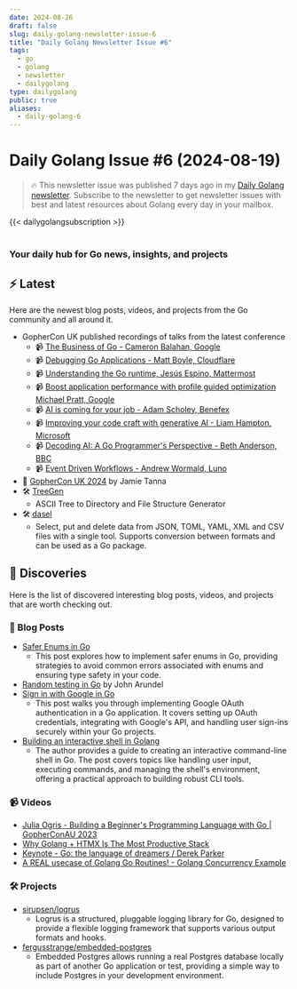 ```yaml
---
date: 2024-08-26
draft: false
slug: daily-golang-newsletter-issue-6
title: "Daily Golang Newsletter Issue #6"
tags:
  - go
  - golang
  - newsletter
  - dailygolang
type: dailygolang
public: true
aliases:
  - daily-golang-6
---
```


# Daily Golang Issue #6 (2024-08-19)

> 🔥 This newsletter issue was published 7 days ago in my [Daily Golang newsletter](https://kovalevsky.io/daily-golang/). Subscribe to the newsletter to get newsletter issues with best and latest resources about Golang every day in your mailbox.

{{< dailygolangsubscription >}}
<br />
<br />

### Your daily hub for Go news, insights, and projects

## ⚡️ Latest

Here are the newest blog posts, videos, and projects from the Go community and all around it.

- GopherCon UK published recordings of talks from the latest conference
	- 📹 [The Business of Go - Cameron Balahan, Google](https://www.youtube.com/watch?v=pLvZRnK2WRE) 
	- 📹 [Debugging Go Applications - Matt Boyle, Cloudflare](https://www.youtube.com/watch?v=7YfFBTkGIOI)
	- 📹 [Understanding the Go runtime, Jesús Espino, Mattermost](https://www.youtube.com/watch?v=arH3jp_x8yQ)
	- 📹 [Boost application performance with profile guided optimization Michael Pratt, Google](https://www.youtube.com/watch?v=0GkRJQ1aUOI)
	- 📹 [AI is coming for your job - Adam Scholey, Benefex](https://www.youtube.com/watch?v=eUIPFRNxDV8)
	- 📹 [Improving your code craft with generative AI - Liam Hampton, Microsoft](https://www.youtube.com/watch?v=mls9mQFgB7A)
	- 📹 [Decoding AI: A Go Programmer's Perspective - Beth Anderson, BBC](https://www.youtube.com/watch?v=gSPjoNczOsI)
	- 📹 [Event Driven Workflows - Andrew Wormald, Luno](https://www.youtube.com/watch?v=zpP8aMqEna0)
- 📝 [GopherCon UK 2024](https://www.jvt.me/posts/2024/08/16/gophercon-uk-2024/) by Jamie Tanna
- 🛠️ [TreeGen](https://github.com/bilbilak/treegen)
	- ASCII Tree to Directory and File Structure Generator
- 🛠️ [dasel](https://github.com/TomWright/dasel)
	- Select, put and delete data from JSON, TOML, YAML, XML and CSV files with a single tool. Supports conversion between formats and can be used as a Go package.

## 🧭 Discoveries

Here is the list of discovered interesting blog posts, videos, and projects that are worth checking out.

### 📝 Blog Posts

- [Safer Enums in Go](https://threedots.tech/post/safer-enums-in-go/)
	- This post explores how to implement safer enums in Go, providing strategies to avoid common errors associated with enums and ensuring type safety in your code.
- [Random testing in Go](https://bitfieldconsulting.com/posts/random-testing) by John Arundel
- [Sign in with Google in Go](https://eli.thegreenplace.net/2024/sign-in-with-google-in-go/ "Permalink to Sign in with Google in Go")
	- This post walks you through implementing Google OAuth authentication in a Go application. It covers setting up OAuth credentials, integrating with Google's API, and handling user sign-ins securely within your Go projects.
- [Building an interactive shell in Golang](https://www.dolthub.com/blog/2023-03-29-interactive-shell-golang/)
	- The author provides a guide to creating an interactive command-line shell in Go. The post covers topics like handling user input, executing commands, and managing the shell's environment, offering a practical approach to building robust CLI tools.

### 📹 Videos

- [Julia Ogris - Building a Beginner's Programming Language with Go | GopherConAU 2023](https://www.youtube.com/watch?v=QFpneG6SVxw&list=PLCqcI2Ic-eM_RWwxxOvRBmt6jTNP8L5lP&index=72)
- [Why Golang + HTMX Is The Most Productive Stack](https://www.youtube.com/watch?v=xvPmJQ7U1A8&list=PLCqcI2Ic-eM_RWwxxOvRBmt6jTNP8L5lP&index=90)
- [Keynote - Go: the language of dreamers / Derek Parker](https://www.youtube.com/watch?v=yEcabpza3XA&list=PLCqcI2Ic-eM_RWwxxOvRBmt6jTNP8L5lP&index=60)
- [A REAL usecase of Golang Go Routines! - Golang  Concurrency Example](https://www.youtube.com/watch?v=iv5aRdslb5k&list=PLCqcI2Ic-eM_RWwxxOvRBmt6jTNP8L5lP&index=105)

### 🛠️ Projects

- [sirupsen/logrus](https://github.com/Sirupsen/logrus)
	- Logrus is a structured, pluggable logging library for Go, designed to provide a flexible logging framework that supports various output formats and hooks.
- [fergusstrange/embedded-postgres](https://github.com/fergusstrange/embedded-postgres)
	- Embedded Postgres allows running a real Postgres database locally as part of another Go application or test, providing a simple way to include Postgres in your development environment.

